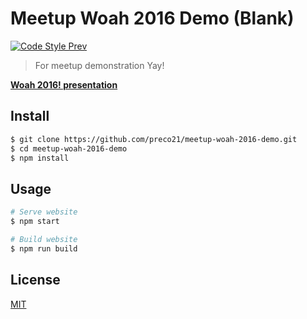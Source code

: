 # Meetup Woah 2016 Demo (Blank)

[![Code Style Prev](https://img.shields.io/badge/code%20style-prev-32c8fc.svg?style=flat-square)](https://github.com/preco21/eslint-config-prev)

> For meetup demonstration Yay!

**[Woah 2016! presentation](https://slides.com/preco21/woah-2016/)**

## Install

```bash
$ git clone https://github.com/preco21/meetup-woah-2016-demo.git
$ cd meetup-woah-2016-demo
$ npm install
```

## Usage

```bash
# Serve website
$ npm start

# Build website
$ npm run build
```

## License

[MIT](preco.mit-license.org)
